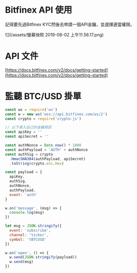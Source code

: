 # Bitfinex API 使用

記得要先過Bitfinex KYC然後去申請一個API金鑰，並選擇適當權限。

![](/assets/螢幕快照 2019-08-02 上午11.56.17.png)

# API 文件

[https://docs.bitfinex.com/v2/docs/getting-started](https://docs.bitfinex.com/v2/docs/getting-started)

# 監聽 BTC/USD 掛單

```js
const ws = require('ws')
const w = new ws('wss://api.bitfinex.com/ws/2')
const crypto = require('crypto-js')

// 以下填入自己的金鑰資訊
const apiKey = ''
const apiSecret = ''

const authNonce = Date.now() * 1000
const authPayload = 'AUTH' + authNonce
const authSig = crypto
  .HmacSHA384(authPayload, apiSecret)
  .toString(crypto.enc.Hex)

const payload = {
  apiKey,
  authSig,
  authNonce,
  authPayload,
  event: 'auth'
}

w.on('message', (msg) => {
  console.log(msg)
})

let msg = JSON.stringify({
  event: 'subscribe',
  channel: 'ticker',
  symbol: 'tBTCUSD'
})

w.on('open', () => {
  w.send(JSON.stringify(payload))
  w.send(msg)
})
```



